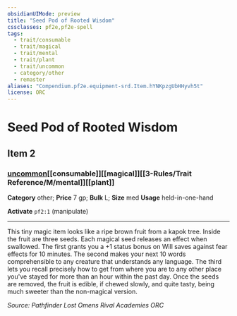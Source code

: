 ```yaml
---
obsidianUIMode: preview
title: "Seed Pod of Rooted Wisdom"
cssclasses: pf2e,pf2e-spell
tags:
  - trait/consumable
  - trait/magical
  - trait/mental
  - trait/plant
  - trait/uncommon
  - category/other
  - remaster
aliases: "Compendium.pf2e.equipment-srd.Item.hYNKpzgUbHHyvh5t"
license: ORC
---
```

# Seed Pod of Rooted Wisdom
## Item 2
### [uncommon](uncommon "Uncommon Rarity Trait")[[consumable]][[magical]][[3-Rules/Trait Reference/M/mental]][[plant]]

**Category** other; 
**Price** 7 gp; 
**Bulk** L; **Size** med
**Usage** held-in-one-hand

**Activate** `pf2:1` (manipulate)

* * *

This tiny magic item looks like a ripe brown fruit from a kapok tree. Inside the fruit are three seeds. Each magical seed releases an effect when swallowed. The first grants you a +1 status bonus on Will saves against fear effects for 10 minutes. The second makes your next 10 words comprehensible to any creature that understands any language. The third lets you recall precisely how to get from where you are to any other place you've stayed for more than an hour within the past day. Once the seeds are removed, the fruit is edible, if chewed slowly, and quite tasty, being much sweeter than the non-magical version.

*Source: Pathfinder Lost Omens Rival Academies*
*ORC*